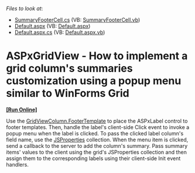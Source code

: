 <!-- default file list -->
*Files to look at*:

* [SummaryFooterCell.cs](./CS/WebSite/App_Code/SummaryFooterCell.cs) (VB: [SummaryFooterCell.vb](./VB/WebSite/App_Code/SummaryFooterCell.vb))
* [Default.aspx](./CS/WebSite/Default.aspx) (VB: [Default.aspx](./VB/WebSite/Default.aspx))
* [Default.aspx.cs](./CS/WebSite/Default.aspx.cs) (VB: [Default.aspx.vb](./VB/WebSite/Default.aspx.vb))
<!-- default file list end -->
# ASPxGridView - How to implement a grid column's summaries customization using a popup menu similar to WinForms Grid
<!-- run online -->
**[[Run Online]](https://codecentral.devexpress.com/e4479/)**
<!-- run online end -->


<p>Use the <a href="http://documentation.devexpress.com/#AspNet/DevExpressWebASPxGridViewGridViewColumn_FooterTemplatetopic"><u>GridViewColumn.FooterTemplate</u></a> to place the ASPxLabel control to footer templates. Then, handle the label's client-side Click event to invoke a popup menu when the label is clicked. To pass the clicked label column's field name, use the <a href="http://documentation.devexpress.com/#AspNet/DevExpressWebASPxEditorsASPxEditBase_JSPropertiestopic"><u>JSProperties</u></a> collection. When the menu item is clicked, send a callback to the server to add the column's summary. Pass summary items' values to the client using the grid's JSProperties collection and then assign them to the corresponding labels using their client-side Init event handlers.</p>

<br/>


